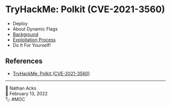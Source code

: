 # TryHackMe: Polkit (CVE-2021-3560)

* Deploy
* About Dynamic Flags
* [Background](../log/2022-02-13-tryhackme-polkit.md)
* [Exploitation Process](../log/2022-02-13-tryhackme-polkit.md)
* Do It For Yourself!

## References

* [TryHackMe: Polkit (CVE-2021-3560)](https://tryhackme.com/room/polkit)

- - - -

👤 Nathan Acks  
📅 February 13, 2022  
🏷️ #MOC
